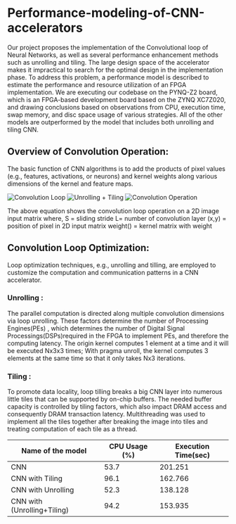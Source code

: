# Performance-modeling-of-CNN-accelerators

Our project proposes the implementation of the Convolutional loop of  Neural Networks, as well as several performance enhancement methods such as unrolling and tiling. The large design space of the accelerator makes it impractical to search for the optimal design in the implementation phase. To address this problem, a performance model is described to estimate the performance and resource utilization of an FPGA implementation. We are executing our codebase on the PYNQ-Z2 board, which is an FPGA-based development board based on the ZYNQ XC7Z020, and drawing conclusions based on observations from CPU, execution time,  swap memory, and disc space usage of various strategies. All of the other models are outperformed by the model that includes both unrolling and tiling CNN.

## Overview of Convolution Operation:
The basic function of CNN algorithms is to add the products of pixel values (e.g., features, activations, or neurons) and kernel weights along various dimensions of the kernel and feature maps.

![Convolution Loop](https://user-images.githubusercontent.com/75046231/202720324-d3f63968-316c-412b-88bb-3ce98af60283.png) ![Unrolling + Tiling](https://user-images.githubusercontent.com/75046231/202720339-40b7d00f-c204-4922-b143-7de949ef74f7.png)
![Convolution Operation](https://user-images.githubusercontent.com/75046231/202720334-c19ccdf5-f521-4d71-baac-59f59e038689.png)

The above equation shows the convolution loop operation on a 2D image input matrix where, 
			      S = sliding stride
            L= number of convolution layer
            (x,y) = position of pixel in 2D input matrix
            weight() = kernel matrix with weight



## Convolution Loop Optimization:
Loop optimization techniques, e.g., unrolling and tilling, are employed to customize the computation and communication patterns in a CNN accelerator.

### Unrolling :
The parallel computation is directed along multiple convolution dimensions via loop unrolling.
These factors determine the number of Processing Engines(PEs) , which determines the number of Digital Signal Processings(DSPs)required in the FPGA to implement PEs, and therefore the computing latency.
The origin kernel computes 1 element at a time and it will be executed Nx3x3 times; With pragma unroll, the kernel computes 3 elements at the same time so that it only takes Nx3 iterations.

### Tiling :
To promote data locality, loop tilling breaks a big CNN layer into numerous little tiles that can be supported by on-chip buffers.
The needed buffer capacity is controlled by tiling factors, which also impact DRAM access and consequently DRAM transaction latency.
Multithreading was used to implement all the tiles together after breaking the image into tiles and treating computation of each tile as a thread.

Name of the model  | CPU Usage (%) | Execution Time(sec) 
------------- | ------------- | -------------
CNN  | 53.7  | 201.251
CNN with Tiling  | 96.1  | 162.766
CNN with Unrolling  | 52.3  | 138.128
CNN with (Unrolling+Tiling)  | 94.2  | 153.935


